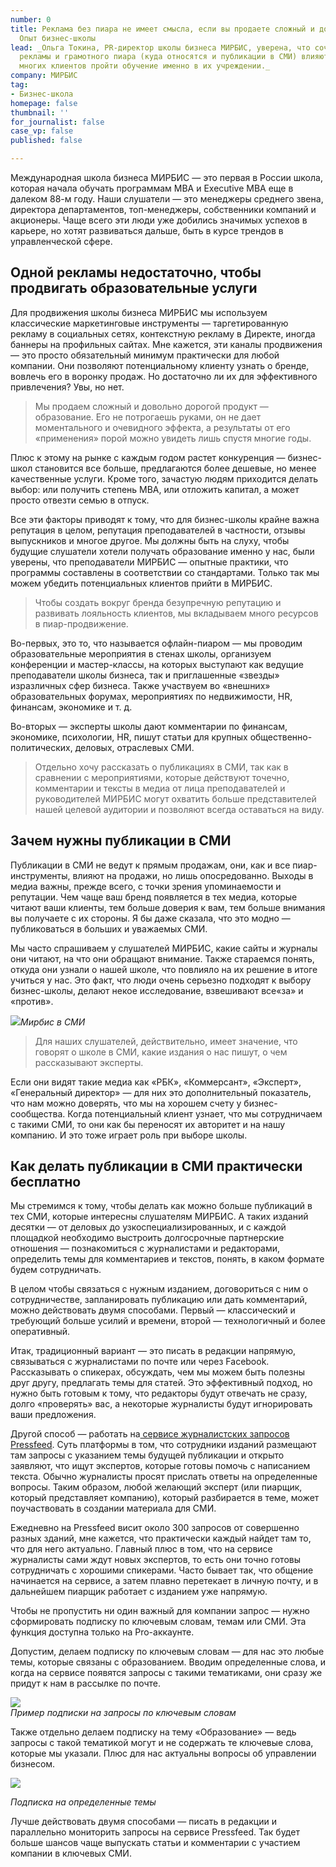 ```yaml
---
number: 0
title: Реклама без пиара не имеет смысла, если вы продаете сложный и дорогой продукт.
  Опыт бизнес-школы
lead: _Ольга Токина, PR-директор школы бизнеса МИРБИС, уверена, что сочетание хорошей
  рекламы и грамотного пиара (куда относятся и публикации в СМИ) влияют на решение
  многих клиентов пройти обучение именно в их учреждении._
company: МИРБИС
tag:
- Бизнес-школа
homepage: false
thumbnail: ''
for_journalist: false
case_vp: false
published: false

---
```

Международная школа бизнеса МИРБИС — это первая в России школа, которая начала обучать программам MBA и Executive MBA еще в далеком 88-м году. Наши слушатели — это менеджеры среднего звена, директора департаментов, топ-менеджеры, собственники компаний и акционеры. Чаще всего эти люди уже добились значимых успехов в карьере, но хотят развиваться дальше, быть в курсе трендов в управленческой сфере.

## Одной рекламы недостаточно, чтобы продвигать образовательные услуги

Для продвижения школы бизнеса МИРБИС мы используем классические маркетинговые инструменты — таргетированную рекламу в социальных сетях, контекстную рекламу в Директе, иногда баннеры на профильных сайтах. Мне кажется, эти каналы продвижения — это просто обязательный минимум практически для любой компании. Они позволяют потенциальному клиенту узнать о бренде, вовлечь его в воронку продаж. Но достаточно ли их для эффективного привлечения? Увы, но нет.

> Мы продаем сложный и довольно дорогой продукт — образование. Его не потрогаешь руками, он не дает моментального и очевидного эффекта, а результаты от его «применения» порой можно увидеть лишь спустя многие годы.

Плюс к этому на рынке с каждым годом растет конкуренция — бизнес-школ становится все больше, предлагаются более дешевые, но менее качественные услуги. Кроме того, зачастую людям приходится делать выбор: или получить степень MBA, или отложить капитал, а может просто отвезти семью в отпуск.

Все эти факторы приводят к тому, что для бизнес-школы крайне важна репутация в целом, репутация преподавателей в частности, отзывы выпускников и многое другое. Мы должны быть на слуху, чтобы будущие слушатели хотели получать образование именно у нас, были уверены, что преподаватели МИРБИС — опытные практики, что программы составлены в соответствии со стандартами. Только так мы можем убедить потенциальных клиентов прийти в МИРБИС.

> Чтобы создать вокруг бренда безупречную репутацию и развивать лояльность клиентов, мы вкладываем много ресурсов в пиар-продвижение.

Во-первых, это то, что называется офлайн-пиаром — мы проводим образовательные мероприятия в стенах школы, организуем конференции и мастер-классы, на которых выступают как ведущие преподаватели школы бизнеса, так и приглашенные «звезды» изразличных сфер бизнеса. Также участвуем во «внешних» образовательных форумах, мероприятиях по недвижимости, HR, финансам, экономике и т. д.

Во-вторых — эксперты школы дают комментарии по финансам, экономике, психологии, HR, пишут статьи для крупных общественно-политических, деловых, отраслевых СМИ.

> Отдельно хочу рассказать о публикациях в СМИ, так как в сравнении с мероприятиями, которые действуют точечно, комментарии и тексты в медиа от лица преподавателей и руководителей МИРБИС могут охватить больше представителей нашей целевой аудитории и позволяют всегда оставаться на виду.

## Зачем нужны публикации в СМИ

Публикации в СМИ не ведут к прямым продажам, они, как и все пиар-инструменты, влияют на продажи, но лишь опосредованно. Выходы в медиа важны, прежде всего, с точки зрения упоминаемости и репутации. Чем чаще ваш бренд появляется в тех медиа, которые читают ваши клиенты, тем больше доверия к вам, тем больше внимания вы получаете с их стороны. Я бы даже сказала, что это модно — публиковаться в больших и уважаемых СМИ.

Мы часто спрашиваем у слушателей МИРБИС, какие сайты и журналы они читают, на что они обращают внимание. Также стараемся понять, откуда они узнали о нашей школе, что повлияло на их решение в итоге учиться у нас. Это факт, что люди очень серьезно подходят к выбору бизнес-школы, делают некое исследование, взвешивают все«за» и «против».

![](../assets/uploads/mirbis_smi.jpg)_Мирбис в СМИ_

> Для наших слушателей, действительно, имеет значение, что говорят о школе в СМИ, какие издания о нас пишут, о чем рассказывают эксперты.

Если они видят такие медиа как «РБК», «Коммерсант», «Эксперт», «Генеральный директор» — для них это дополнительный показатель, что нам можно доверять, что мы на хорошем счету у бизнес-сообщества. Когда потенциальный клиент узнает, что мы сотрудничаем с такими СМИ, то они как бы переносят их авторитет и на нашу компанию. И это тоже играет роль при выборе школы.

## Как делать публикации в СМИ практически бесплатно

Мы стремимся к тому, чтобы делать как можно больше публикаций в тех СМИ, которые интересны слушателям МИРБИС. А таких изданий десятки — от деловых до узкоспециализированных, и с каждой площадкой необходимо выстроить долгосрочные партнерские отношения — познакомиться с журналистами и редакторами, определить темы для комментариев и текстов, понять, в каком формате будем сотрудничать.

В целом чтобы связаться с нужным изданием, договориться с ним о сотрудничестве, запланировать публикацию или дать комментарий, можно действовать двумя способами. Первый — классический и требующий больше усилий и времени, второй — технологичный и более оперативный.

Итак, традиционный вариант — это писать в редакции напрямую, связываться с журналистами по почте или через Facebook. Рассказывать о спикерах, обсуждать, чем мы можем быть полезны друг другу, предлагать темы для статей. Это эффективный подход, но нужно быть готовым к тому, что редакторы будут отвечать не сразу, долго «проверять» вас, а некоторые журналисты будут игнорировать ваши предложения.

Другой способ — работать на[ сервисе журналистских запросов Pressfeed](https://pressfeed.ru/). Суть платформы в том, что сотрудники изданий размещают там запросы с указанием темы будущей публикации и открыто заявляют, что ищут экспертов, которые готовы помочь с написанием текста. Обычно журналисты просят прислать ответы на определенные вопросы. Таким образом, любой желающий эксперт (или пиарщик, который представляет компанию), который разбирается в теме, может поучаствовать в создании материала для СМИ. 

Ежедневно на Pressfeed висит около 300 запросов от совершенно разных зданий, мне кажется, что практически каждый найдет там то, что для него актуально. Главный плюс в том, что на сервисе журналисты сами ждут новых экспертов, то есть они точно готовы сотрудничать с хорошими спикерами. Часто бывает так, что общение начинается на сервисе, а затем плавно перетекает в личную почту, и в дальнейшем пиарщик работает с изданием уже напрямую.

Чтобы не пропустить ни один важный для компании запрос — нужно сформировать подписку по ключевым словам, темам или СМИ. Эта функция доступна только на Pro-аккаунте.

Допустим, делаем подписку по ключевым словам — для нас это любые темы, которые связаны с образованием. Вводим определенные слова, и когда на сервисе появятся запросы с такими тематиками, они сразу же придут к нам в рассылке по почте.

![](../assets/uploads/mirbis_podpiski1.jpg)  
_Пример подписки на запросы по ключевым словам_

Также отдельно делаем подписку на тему «Образование» — ведь запросы с такой тематикой могут и не содержать те ключевые слова, которые мы указали. Плюс для нас актуальны вопросы об управлении бизнесом.

  
![](../assets/uploads/mirbis_podpiski2.jpg)

_Подписка на определенные темы_

Лучше действовать двумя способами — писать в редакции и параллельно мониторить запросы на сервисе Pressfeed. Так будет больше шансов чаще выпускать статьи и комментарии с участием компании в ключевых СМИ.